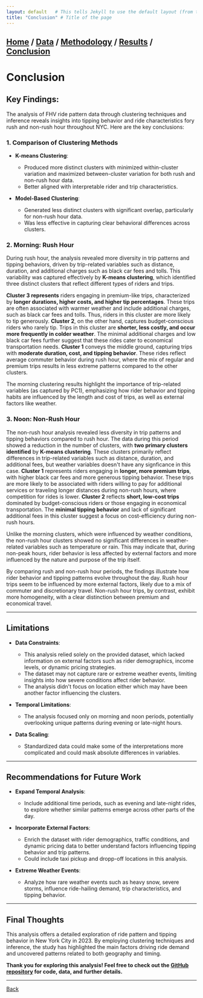 ```yaml
---
layout: default   # This tells Jekyll to use the default layout (from the theme)
title: "Conclusion" # Title of the page
---
```

[Home](index.md) / [Data](Data.md) / [Methodology](Methodology.md) / [Results](Results.md) / [Conclusion](Conclusions.md)
---

# **Conclusion**

## **Key Findings**:
The analysis of FHV ride pattern data through clustering techniques and inference reveals insights into tipping behavior and ride characteristics fory rush and non-rush hour throughout NYC. Here are the key conclusions:

### **1. Comparison of Clustering Methods**

- **K-means Clustering**:
  - Produced more distinct clusters with minimized within-cluster variation and maximized between-cluster variation for both rush and non-rush hour data.
  - Better aligned with interpretable rider and trip characteristics.

- **Model-Based Clustering**:
  - Generated less distinct clusters with significant overlap, particularly for non-rush hour data.
  - Was less effective in capturing clear behavioral differences across clusters.


### **2. Morning: Rush Hour**

During rush hour, the analysis revealed more diversity in trip patterns and tipping behaviors, driven by trip-related variables such as distance, duration, and additional charges such as black car fees and tolls. This variability was captured effectively by **K-means clustering**, which identified three distinct clusters that reflect different types of riders and trips.

**Cluster 3 represents** riders engaging in premium-like trips, characterized by **longer durations, higher costs, and higher tip percentages**. These trips are often associated with warmer weather and include additional charges, such as black car fees and tolls. Thus, riders in this cluster are more likely to tip generously. **Cluster 2**, on the other hand, captures budget-conscious riders who rarely tip. Trips in this cluster are **shorter, less costly, and occur more frequently in colder weather**. The minimal additional charges and low black car fees further suggest that these rides cater to economical transportation needs. **Cluster 1** conveys the middle ground, capturing trips with **moderate duration, cost, and tipping behavior**. These rides reflect average commuter behavior during rush hour, where the mix of regular and premium trips results in less extreme patterns compared to the other clusters.

The morning clustering results highlight the importance of trip-related variables (as captured by PC1), emphasizing how rider behavior and tipping habits are influenced by the length and cost of trips, as well as external factors like weather.


### **3. Noon: Non-Rush Hour**

The non-rush hour analysis revealed less diversity in trip patterns and tipping behaviors compared to rush hour. The data during this period showed a reduction in the number of clusters, with **two primary clusters identified** by **K-means clustering**. These clusters primarily reflect differences in trip-related variables such as distance, duration, and additional fees, but weather variables doesn't have any signficance in this case. **Cluster 1** represents riders engaging in **longer, more premium trips**, with higher black car fees and more generous tipping behavior. These trips are more likely to be associated with riders willing to pay for additional services or traveling longer distances during non-rush hours, where competition for rides is lower. **Cluster 2** reflects **short, low-cost trips** dominated by budget-conscious riders or those engaging in economical transportation. The **minimal tipping behavior** and lack of significant additional fees in this cluster suggest a focus on cost-efficiency during non-rush hours.

Unlike the morning clusters, which were influenced by weather conditions, the non-rush hour clusters showed no significant differences in weather-related variables such as temperature or rain. This may indicate that, during non-peak hours, rider behavior is less affected by external factors and more influenced by the nature and purpose of the trip itself.


By comparing rush and non-rush hour periods, the findings illustrate how rider behavior and tipping patterns evolve throughout the day. Rush hour trips seem to be influenced by more external factors, likely due to a mix of commuter and discretionary travel. Non-rush hour trips, by contrast, exhibit more homogeneity, with a clear distinction between premium and economical travel.

---

## **Limitations**

- **Data Constraints**:
  - This analysis relied solely on the provided dataset, which lacked information on external factors such as rider demographics, income levels, or dynamic pricing strategies.
  - The dataset may not capture rare or extreme weather events, limiting insights into how severe conditions affect rider behavior.
  - The analysis didn't focus on location either which may have been another factor influencing the clusters.

- **Temporal Limitations**:
  - The analysis focused only on morning and noon periods, potentially overlooking unique patterns during evening or late-night hours. 

- **Data Scaling**:
   - Standardized data could make some of the interpretations more complicated and could mask absolute differences in variables.

---

## **Recommendations for Future Work**

- **Expand Temporal Analysis**:
  - Include additional time periods, such as evening and late-night rides, to explore whether similar patterns emerge across other parts of the day.

- **Incorporate External Factors**:
  - Enrich the dataset with rider demographics, traffic conditions, and dynamic pricing data to better understand factors influencing tipping behavior and trip patterns.
  - Could include taxi pickup and dropp-off locations in this analysis.

- **Extreme Weather Events**:
  - Analyze how rare weather events such as heavy snow, severe storms, influence ride-hailing demand, trip characteristics, and tipping behavior.


---

## **Final Thoughts**

This analysis offers a detailed exploration of ride pattern and tipping behavior in New York City in 2023. By employing clustering techniques and inference, the study has highlighted the main factors driving ride demand and uncovered patterns related to both geography and timing. 

**Thank you for exploring this analysis! Feel free to check out the [GitHub repository](https://github.com/weij5678/NYC-FinalTaxi/tree/main) for code, data, and further details.**

___

[Back](Results.md)     
